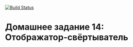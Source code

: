 [![Build Status](
  https://travis-ci.com/bergentroll/otus-cpp-14.svg?branch=master
)](https://travis-ci.com/bergentroll/otus-cpp-14)

# Домашнее задание 14: Отображатор-свёртыватель

